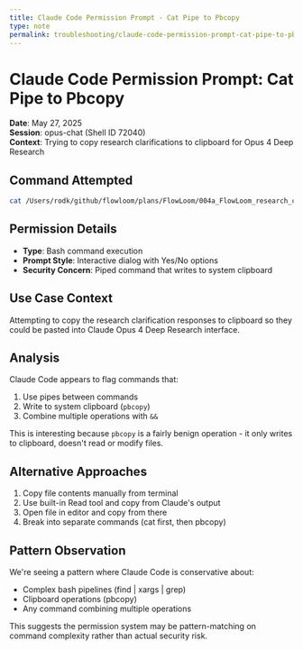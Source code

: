 ```yaml
---
title: Claude Code Permission Prompt - Cat Pipe to Pbcopy
type: note
permalink: troubleshooting/claude-code-permission-prompt-cat-pipe-to-pbcopy-1
---
```


# Claude Code Permission Prompt: Cat Pipe to Pbcopy

**Date**: May 27, 2025  
**Session**: opus-chat (Shell ID 72040)  
**Context**: Trying to copy research clarifications to clipboard for Opus 4 Deep Research

## Command Attempted
```bash
cat /Users/rodk/github/flowloom/plans/FlowLoom/004a_FlowLoom_research_clarifications_personal-tools.md | pbcopy && echo "Research clarifications copied to clipboard!"
```

## Permission Details
- **Type**: Bash command execution
- **Prompt Style**: Interactive dialog with Yes/No options
- **Security Concern**: Piped command that writes to system clipboard

## Use Case Context
Attempting to copy the research clarification responses to clipboard so they could be pasted into Claude Opus 4 Deep Research interface.

## Analysis
Claude Code appears to flag commands that:
1. Use pipes between commands
2. Write to system clipboard (`pbcopy`)
3. Combine multiple operations with `&&`

This is interesting because `pbcopy` is a fairly benign operation - it only writes to clipboard, doesn't read or modify files.

## Alternative Approaches
1. Copy file contents manually from terminal
2. Use built-in Read tool and copy from Claude's output
3. Open file in editor and copy from there
4. Break into separate commands (cat first, then pbcopy)

## Pattern Observation
We're seeing a pattern where Claude Code is conservative about:
- Complex bash pipelines (find | xargs | grep)
- Clipboard operations (pbcopy)
- Any command combining multiple operations

This suggests the permission system may be pattern-matching on command complexity rather than actual security risk.